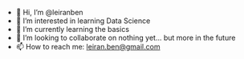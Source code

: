 - 👋 Hi, I’m @leiranben
- 👀 I’m interested in learning Data Science
- 🌱 I’m currently learning the basics
- 💞️ I’m looking to collaborate on nothing yet... but more in the future
- 📫 How to reach me: leiran.ben@gmail.com

<!---
leiranben/leiranben is a ✨ special ✨ repository because its `README.md` (this file) appears on your GitHub profile.
You can click the Preview link to take a look at your changes.
--->

